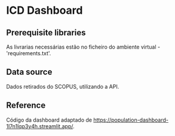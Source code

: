 # ICD Dashboard

## Prerequisite libraries
As livrarias necessárias estão no ficheiro do ambiente virtual - 'requirements.txt'.

## Data source
Dados retirados do SCOPUS, utilizando a API.

## Reference
Código da dashboard adaptado de https://population-dashboard-1l7n1lqp3y4h.streamlit.app/.

